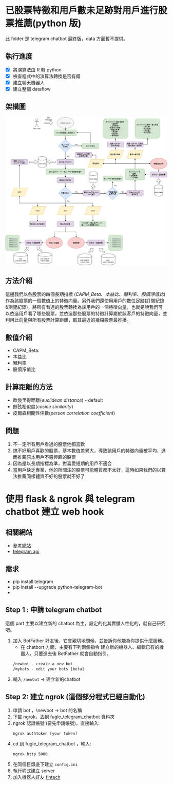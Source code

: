 # 已股票特徵和用戶數未足跡對用戶進行股票推薦(python 版)
此 folder 是 telegram chatbot 最終版，data 方面暫不提供。

## 執行進度
- [x] 將演算法由 R 轉 python
- [X] 檢查程式中的演算法轉換是否有錯
- [X] 建立聊天機器人
- [X] 建立整個 dataflow

## 架構圖
![](img/chatbot_flow.png)

## 方法介紹
這邊我們以各股票的四個長期指標 (*CAPM_Beta*、*本益比*、*殖利率*、*股價淨值比*) 作為該股票的一個數值上的特徵向量。另外我們還使用用戶的數位足跡(訂閱紀錄&瀏覽紀錄)，將所有看過的股票轉換為該用戶的一個特徵向量，也就是說我們可以依造用戶看了哪些股票，並依造那些股票的特徵計算屬於該客戶的特徵向量，並利用此向量與所有股票計算距離，取其最近的幾檔股票最推播。

## 數值介紹
- CAPM_Beta: 
- 本益比
- 殖利率
- 股價淨值比

## 計算距離的方法
- 歐幾里得距離(*euclidean distance*) - default
- 餘弦相似度(*cosine similarity*)
- 皮爾森相關性係數(*person correlation coefficient*)

## 問題
1. 不一定所有用戶看過的股票他都喜歡
2. 搞不好用戶喜歡的股票，基本數值差異大，導致該用戶的特徵向量被平均，進而推薦原本用戶不感興趣的股票
3. 因為是以長期指標為準，對喜愛短期的用戶不適合
4. 當用戶缺乏專業，他的所關注的股票可能體質都不太好，這時如果我們的以算法推薦同樣體質不好的股票就不好了

# 使用 flask & ngrok 與 telegram chatbot 建立 web hook 
## 相關網站
- [參考網站](https://medium.com/@zaoldyeck/%E6%89%8B%E6%8A%8A%E6%89%8B%E6%95%99%E4%BD%A0%E6%80%8E%E9%BA%BC%E6%89%93%E9%80%A0-telegram-bot-a7b539c3402a)
- [telegram api](https://core.telegram.org/bots/api)
## 需求
- pip install telegram
- pip install --upgrade python-telegram-bot
- 
## Step 1 : 申請 telegram chatbot 
這個 part 主要以建立新的 chatbot 為主，設定的化其實蠻人性化的，就自己研究吧。 
1. 加入 BotFather 好友後，它會親切地問候，並告訴你他能為你提供什麼服務。
    - 在 chatbort 方面，主要有下列兩個指令 建立新的機器人、編輯已有的機器人，只要進去後 BotFather 就會自動指引。
    ```
    /newbot - create a new bot
    /mybots - edit your bots [beta]
    ```
2.  輸入 `/newbot` -> 建立新的chatbot


## Step 2: 建立 ngrok (這個部分程式已經自動化)
1. 申請 bot ，\newbot -> bot 的名稱
2. 下載 ngrok，丟到 fugle_telegram_chatbot 資料夾
3. ngrok 認證帳號 (要先申請帳號)，直接輸入: 
    ```
    ngrok authtoken [your token]
    ```
4. cd 到 fugle_telegram_chatbot ，輸入:
    ```
    ngrok http 5000
    ```
5. 在同個目錄底下建立 `config.ini` 
6. 執行程式建立 server 
7. 加入機器人好友 [fintech](http://t.me/myfugle_bot)

